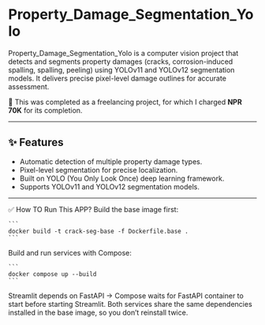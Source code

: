 # Property_Damage_Segmentation_Yolo

Property_Damage_Segmentation_Yolo is a computer vision project that detects and segments property damages (cracks, corrosion-induced spalling, spalling, peeling) using YOLOv11 and YOLOv12 segmentation models. It delivers precise pixel-level damage outlines for accurate assessment.

💼 This was completed as a freelancing project, for which I charged **NPR 70K** for its completion.

---

## ✨ Features
- Automatic detection of multiple property damage types.
- Pixel-level segmentation for precise localization.
- Built on YOLO (You Only Look Once) deep learning framework.
- Supports YOLOv11 and YOLOv12 segmentation models.

---

✅ How TO Run This APP?
Build the base image first:

    ```
    docker build -t crack-seg-base -f Dockerfile.base .
    ```

Build and run services with Compose:

    ```
    docker compose up --build
    ```

Streamlit depends on FastAPI → Compose waits for FastAPI container to start before starting Streamlit.
Both services share the same dependencies installed in the base image, so you don’t reinstall twice.
